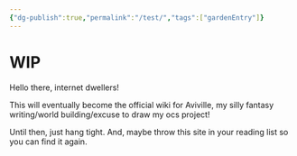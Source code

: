 ```yaml
---
{"dg-publish":true,"permalink":"/test/","tags":["gardenEntry"]}
---
```


# WIP 


Hello there, internet dwellers!

This will eventually become the official wiki for Aviville, my silly fantasy writing/world building/excuse to draw my ocs project!

Until then, just hang tight. And, maybe throw this site in your reading list so you can find it again.